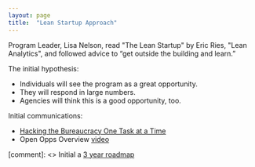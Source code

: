 ```yaml
---
layout: page
title:  "Lean Startup Approach"
---
```


Program Leader, Lisa Nelson, read "The Lean Startup" by Eric Ries, 
"Lean Analytics", and followed advice to “get outside the building and learn.”

The initial hypothesis:

* Individuals will see the program as a great opportunity.
* They will respond in large numbers.
* Agencies will think this is a good opportunity, too.

Initial communications:

* [Hacking the Bureaucracy One Task at a Time](https://www.digitalgov.gov/2014/06/23/hacking-the-bureaucracy-one-task-at-a-time/)
* Open Opps Overview [video](https://www.youtube.com/watch?v=1Mha-SnOfzo&list=PLd9b-GuOJ3nHS1TFaULnHi6KIt6l83pnb&index=10)

[comment]: <> Initial a [3 year roadmap](/initial-3-year-roadmap/)

